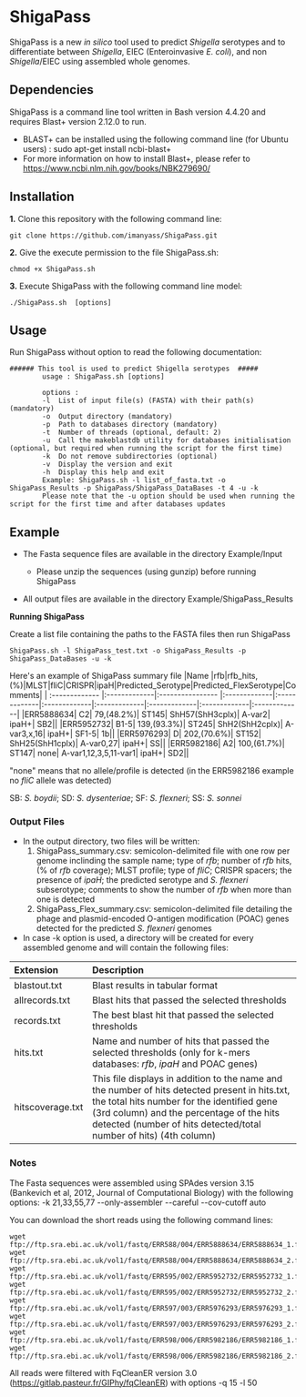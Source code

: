 # ShigaPass 

ShigaPass is a new *in silico* tool used to predict *Shigella* serotypes and to differentiate between *Shigella*, EIEC (Enteroinvasive *E. coli*), and non *Shigella*/EIEC using assembled whole genomes.

## Dependencies
 ShigaPass is a command line tool written in Bash version 4.4.20 and requires Blast+ version 2.12.0 to run. 
 - BLAST+ can be installed using the following command line (for Ubuntu users) : sudo apt-get install ncbi-blast+ 
 - For more information on how to install Blast+, please refer to https://www.ncbi.nlm.nih.gov/books/NBK279690/

## Installation
**1.** Clone this repository with the following command line:
```
git clone https://github.com/imanyass/ShigaPass.git
```
**2.** Give the execute permission to the file ShigaPass.sh:
```
chmod +x ShigaPass.sh
```
**3.** Execute ShigaPass  with the following command line model:
```
./ShigaPass.sh  [options]
```
## Usage 
Run ShigaPass without option to read the following documentation:
````
###### This tool is used to predict Shigella serotypes  #####
        usage : ShigaPass.sh [options]
   
        options :
        -l	List of input file(s) (FASTA) with their path(s) (mandatory)
        -o	Output directory (mandatory)
        -p	Path to databases directory (mandatory)
        -t	Number of threads (optional, default: 2)
        -u	Call the makeblastdb utility for databases initialisation (optional, but required when running the script for the first time)
        -k	Do not remove subdirectories (optional)
       	-v	Display the version and exit
        -h	Display this help and exit
        Example: ShigaPass.sh -l list_of_fasta.txt -o ShigaPass_Results -p ShigaPass/ShigaPass_DataBases -t 4 -u -k
        Please note that the -u option should be used when running the script for the first time and after databases updates
````



## Example
- The Fasta sequence files are available in the directory Example/Input

   * Please unzip the sequences (using gunzip) before running ShigaPass

- All output files are available in the directory Example/ShigaPass_Results


**Running ShigaPass**

Create a list file containing the paths to the FASTA files then run ShigaPass
``` 
ShigaPass.sh -l ShigaPass_test.txt -o ShigaPass_Results -p ShigaPass_DataBases -u -k
```

Here's an example of ShigaPass summary file
|Name |rfb|rfb_hits,(%)|MLST|fliC|CRISPR|ipaH|Predicted_Serotype|Predicted_FlexSerotype|Comments|
| :------------- |:-------------|:---------------- |:-------------|:-------------|:-------------|:-------------|:-------------|:-------------|:-------------| 
|ERR5888634|	C2|	79,(48.2%)|	ST145|	ShH57(ShH3cplx)|	A-var2|	ipaH+|	SB2||
|ERR5952732|	B1-5|	139,(93.3%)|	ST245|	ShH2(ShH2cplx)|	A-var3,x,16|	ipaH+|	SF1-5|	1b||
|ERR5976293|	D|	202,(70.6%)|	ST152|	ShH25(ShH1cplx)|	A-var0,27|	ipaH+|	SS||
|ERR5982186|	A2|	100,(61.7%)|	ST147|	none|	A-var1,12,3,5,11-var1|	ipaH+|	SD2||

"none" means that no allele/profile is detected (in the ERR5982186 example no *fliC* allele was detected)

SB: *S. boydii*; SD: *S. dysenteriae*; SF: *S. flexneri*; SS: *S. sonnei*

### Output Files
* In the output directory, two files will be written:
  1. ShigaPass_summary.csv: semicolon-delimited file with one row per genome inclinding the sample name; type of *rfb*; number of *rfb* hits, (% of *rfb* coverage); MLST profile; type of *fliC*; CRISPR spacers; the presence of *ipaH*; the predicted serotype and *S. flexneri* subserotype; comments to show the number of *rfb* when more than one is detected 
  2. ShigaPass_Flex_summary.csv: semicolon-delimited file detailing the phage and plasmid-encoded O-antigen modification (POAC) genes detected for the predicted *S. flexneri* genomes
 * In case -k option is used, a directory will be created for every assembled genome and will contain the following files:
 
| Extension       | Description |
| :------------- |:-------------| 
|blastout.txt  |Blast results in tabular format|
|allrecords.txt     |Blast hits that passed the selected thresholds| 
|records.txt     |The best blast hit that passed the selected thresholds| 
|hits.txt     |Name and number of hits that passed the selected thresholds (only for k-mers databases: *rfb*, *ipaH* and POAC genes)| 
|hitscoverage.txt|This file displays in addition to the name and the number of hits detected present in hits.txt, the total hits number for the identified gene (3rd column) and the percentage of the hits detected (number of hits detected/total number of hits) (4th column) |

### Notes
The Fasta sequences were assembled using SPAdes version 3.15 (Bankevich et al, 2012, Journal of Computational Biology) with the following options: -k 21,33,55,77  --only-assembler --careful --cov-cutoff auto 

You can download the short reads using the following command lines:
```
wget ftp://ftp.sra.ebi.ac.uk/vol1/fastq/ERR588/004/ERR5888634/ERR5888634_1.fastq.gz
wget ftp://ftp.sra.ebi.ac.uk/vol1/fastq/ERR588/004/ERR5888634/ERR5888634_2.fastq.gz
wget ftp://ftp.sra.ebi.ac.uk/vol1/fastq/ERR595/002/ERR5952732/ERR5952732_1.fastq.gz
wget ftp://ftp.sra.ebi.ac.uk/vol1/fastq/ERR595/002/ERR5952732/ERR5952732_2.fastq.gz
wget ftp://ftp.sra.ebi.ac.uk/vol1/fastq/ERR597/003/ERR5976293/ERR5976293_1.fastq.gz
wget ftp://ftp.sra.ebi.ac.uk/vol1/fastq/ERR597/003/ERR5976293/ERR5976293_2.fastq.gz
wget ftp://ftp.sra.ebi.ac.uk/vol1/fastq/ERR598/006/ERR5982186/ERR5982186_1.fastq.gz
wget ftp://ftp.sra.ebi.ac.uk/vol1/fastq/ERR598/006/ERR5982186/ERR5982186_2.fastq.gz
```
All reads were filtered with FqCleanER version 3.0 (https://gitlab.pasteur.fr/GIPhy/fqCleanER) with options -q 15 -l 50 

